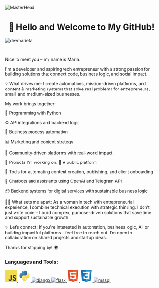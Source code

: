 
![MasterHead](https://cdn.weasyl.com/~fluffkevlar/submissions/30165/efb64790c6059bf9f32f9922bdfd36fad18bdd135aff5f67e99a7f0f29749042/fluffkevlar-starfield-gif.gif)
<h1 align="center">👋 Hello and Welcome to My GitHub! </h1>

<p align="left"> <img src="https://komarev.com/ghpvc/?username=devmarieta&label=Profile%20views&color=0e75b6&style=flat" alt="devmarieta" /> </p>

<p align="left"> <a href="https://twitter.com/" target="blank"><img src="https://img.shields.io/twitter/follow/?logo=twitter&style=for-the-badge" alt="" /></a> </p>

Nice to meet you – my name is Maria.

I'm a developer and aspiring tech entrepreneur with a strong passion for building solutions that connect code, business logic, and social impact.

💡 What drives me:
I create automations, mission-driven platforms, and content & marketing systems that solve real problems for entrepreneurs, small, and medium-sized businesses.

My work brings together:

🧠 Programming with Python

⚙️ API integrations and backend logic

🧩 Business process automation

📊 Marketing and content strategy

🧵 Community-driven platforms with real-world impact

🚀 Projects I'm working on:
🐾 A public platform 

🤖 Tools for automating content creation, publishing, and client onboarding

💬 Chatbots and assistants using OpenAI and Telegram API

📦 Backend systems for digital services with sustainable business logic

👩‍💻 What sets me apart:
As a woman in tech with entrepreneurial experience, I combine technical execution with strategic thinking. I don’t just write code – I build complex, purpose-driven solutions that save time and support sustainable growth.

✨ Let’s connect:
If you're interested in automation, business logic, AI, or building impactful platforms – feel free to reach out.
I'm open to collaboration on shared projects and startup ideas.

Thanks for stopping by! 🌍

<h3 align="left">Languages and Tools:</h3>
<p align="left">
  <a href="https://developer.mozilla.org/en-US/docs/Web/JavaScript" target="_blank" rel="noreferrer">
    <img src="https://raw.githubusercontent.com/devicons/devicon/master/icons/javascript/javascript-original.svg" alt="javascript" width="40" height="40"/>
  </a>
  <a href="https://www.python.org" target="_blank" rel="noreferrer">
    <img src="https://raw.githubusercontent.com/devicons/devicon/master/icons/python/python-original.svg" alt="python" width="40" height="40"/>
  </a>
  <a href="https://www.djangoproject.com/" target="_blank" rel="noreferrer">
    <img src="https://cdn.jsdelivr.net/gh/devicons/devicon/icons/django/django-plain.svg" alt="django" width="40" height="40"/>
  </a>
  <a href="https://flask.palletsprojects.com/" target="_blank" rel="noreferrer">
    <img src="https://cdn.jsdelivr.net/gh/devicons/devicon/icons/flask/flask-original.svg" alt="flask" width="40" height="40"/>
  </a>
  <a href="https://developer.mozilla.org/en-US/docs/Web/HTML" target="_blank" rel="noreferrer">
    <img src="https://raw.githubusercontent.com/devicons/devicon/master/icons/html5/html5-original.svg" alt="html5" width="40" height="40"/>
  </a>
  <a href="https://developer.mozilla.org/en-US/docs/Web/CSS" target="_blank" rel="noreferrer">
    <img src="https://raw.githubusercontent.com/devicons/devicon/master/icons/css3/css3-original.svg" alt="css3" width="40" height="40"/>
  </a>
  <a href="https://www.microsoft.com/en-us/sql-server" target="_blank" rel="noreferrer">
    <img src="https://www.svgrepo.com/show/303229/microsoft-sql-server-logo.svg" alt="mssql" width="40" height="40"/>
  </a>
</p>
